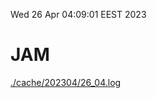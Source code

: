 Wed 26 Apr 04:09:01 EEST 2023
# JAM
<a href='./cache/202304/26_04.log'>./cache/202304/26_04.log</a>
